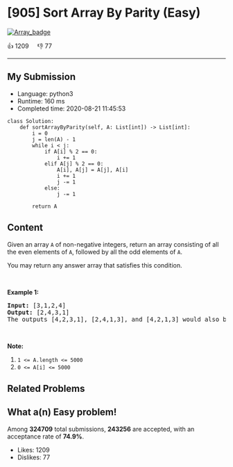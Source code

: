 # [905] Sort Array By Parity (Easy)

[![Array_badge](https://img.shields.io/badge/topic-Array-green.svg)](https://leetcode.com/problems/sort-array-by-parity/) 

:+1: 1209 &nbsp; &nbsp; :thumbsdown: 77

---

## My Submission

- Language: python3
- Runtime: 160 ms
- Completed time: 2020-08-21 11:45:53

```python3
class Solution:
    def sortArrayByParity(self, A: List[int]) -> List[int]:
        i = 0
        j = len(A) - 1
        while i < j:
            if A[i] % 2 == 0:
                i += 1
            elif A[j] % 2 == 0:
                A[i], A[j] = A[j], A[i]
                i += 1
                j -= 1
            else:
                j -= 1

        return A
```

## Content
<p>Given an array <code>A</code> of non-negative integers, return an array consisting of all the even elements of <code>A</code>, followed by all the odd elements of <code>A</code>.</p>

<p>You may return any answer array that satisfies this condition.</p>

<p>&nbsp;</p>

<div>
<p><strong>Example 1:</strong></p>

<pre>
<strong>Input: </strong><span id="example-input-1-1">[3,1,2,4]</span>
<strong>Output: </strong><span id="example-output-1">[2,4,3,1]</span>
The outputs [4,2,3,1], [2,4,1,3], and [4,2,1,3] would also be accepted.
</pre>

<p>&nbsp;</p>

<p><strong>Note:</strong></p>

<ol>
	<li><code>1 &lt;= A.length &lt;= 5000</code></li>
	<li><code>0 &lt;= A[i] &lt;= 5000</code></li>
</ol>
</div>


## Related Problems


## What a(n) Easy problem!
Among **324709** total submissions, **243256** are accepted, with an acceptance rate of **74.9%**. <br>

- Likes: 1209
- Dislikes: 77

